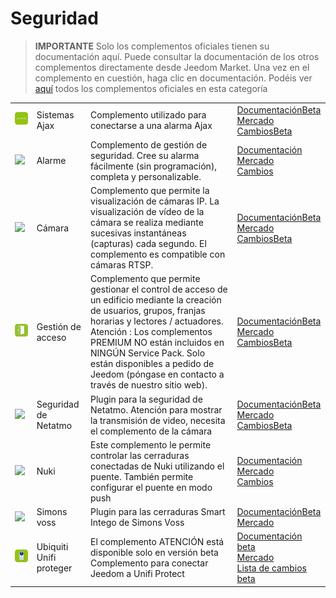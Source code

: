 
# Seguridad


>**IMPORTANTE**
>Solo los complementos oficiales tienen su documentación aquí. Puede consultar la documentación de los otros complementos directamente desde Jeedom Market. Una vez en el complemento en cuestión, haga clic en documentación.
>Podéis ver [aquí](https://market.jeedom.com/index.php?v=d&p=market&type=plugin&categorie=security) todos los complementos oficiales en esta categoría


| | | | |
|--- | --- | --- | ---|
|<img src="ajaxSystem/ajaxSystem_icon.png" class="pluginLogo" width="100" />|Sistemas Ajax|Complemento utilizado para conectarse a una alarma Ajax|[Documentación](ajaxSystem/index.md)[Beta](ajaxSystem/beta/index.md)<br/>[Mercado](https://market.jeedom.com/index.php?v=d&p=market_display&id=4150)<br/>[Cambios](ajaxSystem/changelog.md)[Beta](ajaxSystem/beta/changelog.md)|
|<img src="alarm/alarm_icon.png" class="pluginLogo" width="100" />|Alarme|Complemento de gestión de seguridad. Cree su alarma fácilmente (sin programación), completa y personalizable.|[Documentación](alarm/index.md)<br/>[Mercado](https://market.jeedom.com/index.php?v=d&p=market_display&id=26)<br/>[Cambios](alarm/changelog.md)|
|<img src="camera/camera_icon.png" class="pluginLogo" width="100" />|Cámara|Complemento que permite la visualización de cámaras IP. La visualización de vídeo de la cámara se realiza mediante sucesivas instantáneas (capturas) cada segundo. El complemento es compatible con cámaras RTSP.|[Documentación](camera/index.md)[Beta](camera/beta/index.md)<br/>[Mercado](https://market.jeedom.com/index.php?v=d&p=market_display&id=70)<br/>[Cambios](camera/changelog.md)[Beta](camera/beta/changelog.md)|
|<img src="gestAccess/gestAccess_icon.png" class="pluginLogo" width="100" />|Gestión de acceso|Complemento que permite gestionar el control de acceso de un edificio mediante la creación de usuarios, grupos, franjas horarias y lectores / actuadores. Atención : Los complementos PREMIUM NO están incluidos en NINGÚN Service Pack. Solo están disponibles a pedido de Jeedom (póngase en contacto a través de nuestro sitio web).|[Documentación](gestAccess/index.md)[Beta](gestAccess/beta/index.md)<br/>[Mercado](https://market.jeedom.com/index.php?v=d&p=market_display&id=3686)<br/>[Cambios](gestAccess/changelog.md)[Beta](gestAccess/beta/changelog.md)|
|<img src="netatmoWelcome/netatmoWelcome_icon.png" class="pluginLogo" width="100" />|Seguridad de Netatmo|Plugin para la seguridad de Netatmo. Atención para mostrar la transmisión de video, necesita el complemento de la cámara|[Documentación](netatmoWelcome/index.md)[Beta](netatmoWelcome/beta/index.md)<br/>[Mercado](https://market.jeedom.com/index.php?v=d&p=market_display&id=1967)<br/>[Cambios](netatmoWelcome/changelog.md)[Beta](netatmoWelcome/beta/changelog.md)|
|<img src="nuki/nuki_icon.png" class="pluginLogo" width="100" />|Nuki|Este complemento le permite controlar las cerraduras conectadas de Nuki utilizando el puente. También permite configurar el puente en modo push|[Documentación](nuki/index.md)<br/>[Mercado](https://market.jeedom.com/index.php?v=d&p=market_display&id=2819)<br/>[Cambios](nuki/changelog.md)|
|<img src="simonsvoss/simonsvoss_icon.png" class="pluginLogo" width="100" />|Simons voss|Plugin para las cerraduras Smart Intego de Simons Voss|[Documentación](simonsvoss/index.md)[Beta](simonsvoss/beta/index.md)<br/>[Mercado](https://market.jeedom.com/index.php?v=d&p=market_display&id=3906)|
|<img src="unifiprotect/beta/unifiprotect_icon.png" class="pluginLogo" width="100" />|Ubiquiti Unifi proteger|El complemento ATENCIÓN está disponible solo en versión beta<br/>Complemento para conectar Jeedom a Unifi Protect|[Documentación beta](unifiprotect/beta/index.md)<br/>[Mercado](https://market.jeedom.com/index.php?v=d&p=market_display&id=4188)<br/>[Lista de cambios beta](unifiprotect/beta/changelog.md)|
